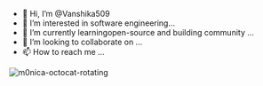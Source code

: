 - 👋 Hi, I’m @Vanshika509
- 👀 I’m interested in software engineering...
- 🌱 I’m currently learningopen-source and building community ...
- 💞️ I’m looking to collaborate on ...
- 📫 How to reach me ...

<!---
Vanshika509/Vanshika509 is a ✨ special ✨ repository because its `README.md` (this file) appears on your GitHub profile.
You can click the Preview link to take a look at your changes.
--->
![m0nica-octocat-rotating](https://user-images.githubusercontent.com/93639216/140026555-b0d675b4-2e7b-4eeb-bd09-055892bf90e0.gif)
